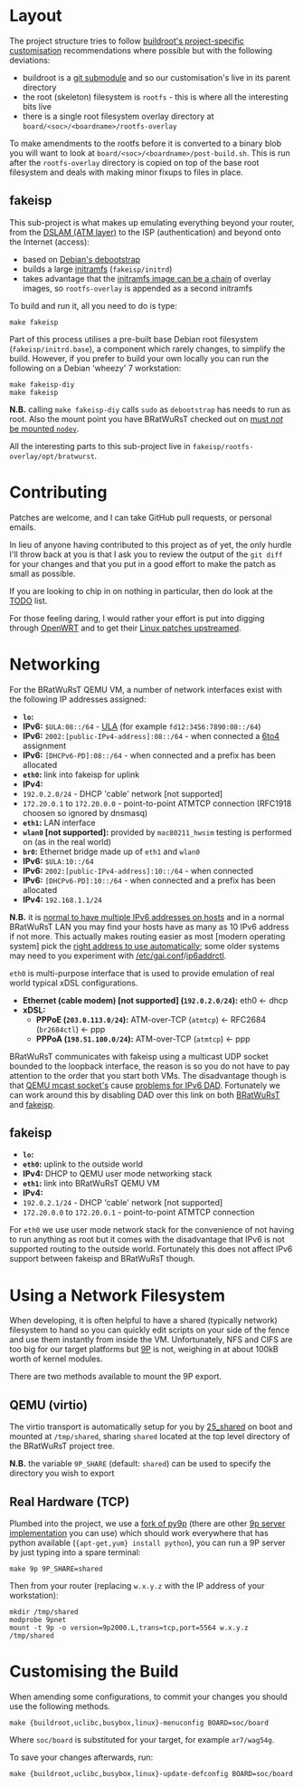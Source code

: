 # Layout

The project structure tries to follow [buildroot's project-specific customisation](http://buildroot.uclibc.org/downloads/manual/manual.html#_project_specific_customization) recommendations where possible but with the following deviations:

 * buildroot is a [git submodule](http://git-scm.com/docs/git-submodule) and so our customisation's live in its parent directory
 * the root (skeleton) filesystem is `rootfs` - this is where all the interesting bits live
 * there is a single root filesystem overlay directory at `board/<soc>/<boardname>/rootfs-overlay`

To make amendments to the rootfs before it is converted to a binary blob you will want to look at `board/<soc>/<boardname>/post-build.sh`.  This is run after the `rootfs-overlay` directory is copied on top of the base root filesystem and deals with making minor fixups to files in place.

## fakeisp

This sub-project is what makes up emulating everything beyond your router, from the [DSLAM (ATM layer)](https://www.farside.org.uk/200903/ipoeoatm) to the ISP (authentication) and beyond onto the Internet (access):

 * based on [Debian's debootstrap](https://wiki.debian.org/Debootstrap)
 * builds a large [initramfs](https://www.kernel.org/doc/Documentation/filesystems/ramfs-rootfs-initramfs.txt) (`fakeisp/initrd`)
 * takes advantage that the [initramfs image can be a chain](https://www.kernel.org/doc/Documentation/early-userspace/buffer-format.txt) of overlay images, so `rootfs-overlay` is appended as a second initramfs

To build and run it, all you need to do is type:

    make fakeisp

Part of this process utilises a pre-built base Debian root filesystem (`fakeisp/initrd.base`), a component which rarely changes, to simplify the build.  However, if you prefer to build your own locally you can run the following on a Debian 'wheezy' 7 workstation:

    make fakeisp-diy
    make fakeisp

**N.B.** calling `make fakeisp-diy` calls `sudo` as `debootstrap` has needs to run as root.  Also the mount point you have BRatWuRsT checked out on [must *not* be mounted `nodev`](http://en.wikipedia.org/wiki/Fstab#Options_common_to_all_filesystems).

All the interesting parts to this sub-project live in `fakeisp/rootfs-overlay/opt/bratwurst`.

# Contributing

Patches are welcome, and I can take GitHub pull requests, or personal emails.

In lieu of anyone having contributed to this project as of yet, the only hurdle I'll throw back at you is that I ask you to review the output of the `git diff` for your changes and that you put in a good effort to make the patch as small as possible.

If you are looking to chip in on nothing in particular, then do look at the [TODO](TODO.md) list.

For those feeling daring, I would rather your effort is put into digging through [OpenWRT](https://openwrt.org/) and to get their [Linux patches upstreamed](http://git.openwrt.org/?p=openwrt.git;a=tree;f=target/linux).

# Networking

For the BRatWuRsT QEMU VM, a number of network interfaces exist with the following IP addresses assigned:

 * **`lo`:**
  * **IPv6:** `$ULA:08::/64` - [ULA](http://en.wikipedia.org/wiki/Unique_local_address) (for example `fd12:3456:7890:08::/64`)
  * **IPv6:** `2002:[public-IPv4-address]:08::/64` - when connected a [6to4](http://en.wikipedia.org/wiki/6to4) assignment
  * **IPv6:** `[DHCPv6-PD]:08::/64` - when connected and a prefix has been allocated
 * **`eth0`:** link into fakeisp for uplink
  * **IPv4:**
   * `192.0.2.0/24` - DHCP 'cable' network [not supported]
   * `172.20.0.1` to `172.20.0.0` - point-to-point ATMTCP connection (RFC1918 choosen so ignored by dnsmasq)
 * **`eth1`:** LAN interface
 * **`wlan0` [not supported]:** provided by `mac80211_hwsim` testing is performed on (as in the real world)
 * **`br0`:** Ethernet bridge made up of `eth1` and `wlan0`
  * **IPv6:** `$ULA:10::/64`
  * **IPv6:** `2002:[public-IPv4-address]:10::/64` - when connected
  * **IPv6:** `[DHCPv6-PD]:10::/64` - when connected and a prefix has been allocated
  * **IPv4:** `192.168.1.1/24`

**N.B.** it is [normal to have multiple IPv6 addresses on hosts](https://tools.ietf.org/html/rfc6724) and in a normal BRatWuRsT LAN you may find your hosts have as many as 10 IPv6 address if not more.  This actually makes routing easier as most [modern operating system] pick the [right address to use automatically](http://en.wikipedia.org/wiki/IPv6_address#Default_address_selection); some older systems may need to you experiment with [/etc/gai.conf](http://linux.die.net/man/5/gai.conf)/[ip6addrctl](https://www.freebsd.org/cgi/man.cgi?query=ip6addrctl&sektion=8).

`eth0` is multi-purpose interface that is used to provide emulation of real world typical xDSL configurations.

 * **Ethernet (cable modem) [not supported] (`192.0.2.0/24`):** eth0 <- dhcp
 * **xDSL:**
     * **PPPoE (`203.0.113.0/24`):** ATM-over-TCP (`atmtcp`) <- RFC2684 (`br2684ctl`) <- ppp
     * **PPPoA (`198.51.100.0/24`):** ATM-over-TCP (`atmtcp`) <- ppp

BRatWuRsT communicates with fakeisp using a multicast UDP socket bounded to the loopback interface, the reason is so you do not have to pay attention to the order that you start both VMs.  The disadvantage though is that [QEMU mcast socket's](http://lists.nongnu.org/archive/html/qemu-devel/2013-03/msg05497.html) cause [problems for IPv6 DAD](http://lists.nongnu.org/archive/html/qemu-devel/2013-03/msg05497.html).  Fortunately we can work around this by disabling DAD over this link on both [BRatWuRsT](board/qemu/mipsel/rootfs-overlay/etc/rc.d/85_ptp_no_v6_dad) and [fakeisp](fakeisp/rootfs-overlay/etc/sysctl.d/ptp_no_v6_dad.conf).

## fakeisp

 * **`lo`:**
 * **`eth0`:** uplink to the outside world
  * **IPv4:** DHCP to QEMU user mode networking stack
 * **`eth1`:** link into BRatWuRsT QEMU VM
  * **IPv4:**
   * `192.0.2.1/24` - DHCP 'cable' network [not supported]
   * `172.20.0.0` to `172.20.0.1` - point-to-point ATMTCP connection

For `eth0` we use user mode network stack for the convenience of not having to run anything as root but it comes with the disadvantage that IPv6 is not supported routing to the outside world.  Fortunately this does not affect IPv6 support between fakeisp and BRatWuRsT though.

# Using a Network Filesystem

When developing, it is often helpful to have a shared (typically network) filesystem to hand so you can quickly edit scripts on your side of the fence and use them instantly from inside the VM.  Unfortunately, NFS and CIFS are too big for our target platforms but [9P](https://www.kernel.org/doc/Documentation/filesystems/9p.txt) is not, weighing in at about 100kB worth of kernel modules.

There are two methods available to mount the 9P export.

## QEMU (virtio)

The virtio transport is automatically setup for you by [25_shared](board/qemu/mipsel/rootfs-overlay/etc/rc.d/25_shared) on boot and mounted at `/tmp/shared`, sharing `shared` located at the top level directory of the BRatWuRsT project tree.

**N.B.** the variable `9P_SHARE` (default: `shared`) can be used to specify the directory you wish to export

## Real Hardware (TCP)

Plumbed into the project, we use a [fork of py9p](https://github.com/svinota/py9p) (there are other [9p server implementation](http://9p.cat-v.org/implementations) you can use) which should work everywhere that has python available (`{apt-get,yum} install python`), you can run a 9P server by just typing into a spare terminal:

    make 9p 9P_SHARE=shared

Then from your router (replacing `w.x.y.z` with the IP address of your workstation):

    mkdir /tmp/shared
    modprobe 9pnet
    mount -t 9p -o version=9p2000.L,trans=tcp,port=5564 w.x.y.z /tmp/shared

# Customising the Build

When amending some configurations, to commit your changes you should use the following methods.

    make {buildroot,uclibc,busybox,linux}-menuconfig BOARD=soc/board

Where `soc/board` is substituted for your target, for example `ar7/wag54g`.

To save your changes afterwards, run:

    make {buildroot,uclibc,busybox,linux}-update-defconfig BOARD=soc/board

